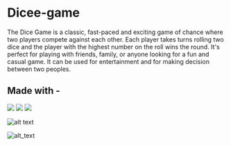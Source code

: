 # Dicee-game
The Dice Game is a classic, fast-paced and exciting game of chance where two players compete against each other. Each player takes turns rolling two dice and the player with the highest number on the roll wins the round. It's perfect for playing with friends, family, or anyone looking for a fun and casual game.  It can be used for entertainment and for making decision between two peoples.


## Made with -
<img src="https://img.shields.io/badge/HTML-239120?style=for-the-badge&logo=html5&logoColor=white" /> <img src="https://img.shields.io/badge/CSS-239120?&style=for-the-badge&logo=css3&logoColor=white" /> <img src="https://img.shields.io/badge/JavaScript-F7DF1E?style=for-the-badge&logo=javascript&logoColor=black" /> 

![alt text](https://snipboard.io/4GoIJB.jpg)




![alt_text](https://snipboard.io/9rbjEF.jpg)
